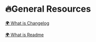 # 🔥General Resources

[🌍 What is Changelog](https://keepachangelog.com/en/1.0.0/)

[🌍 What is Readme](https://www.makeareadme.com)
